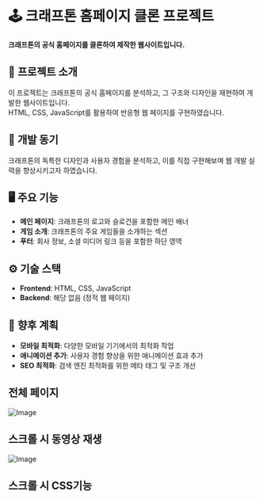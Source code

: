 # 🕹️ 크래프톤 홈페이지 클론 프로젝트

**크래프톤의 공식 홈페이지를 클론하여 제작한 웹사이트입니다.**

## 🚀 프로젝트 소개

이 프로젝트는 크래프톤의 공식 홈페이지를 분석하고, 그 구조와 디자인을 재현하여 개발한 웹사이트입니다.<br /> 
HTML, CSS, JavaScript를 활용하여 반응형 웹 페이지를 구현하였습니다.

## 🎯 개발 동기

크래프톤의 독특한 디자인과 사용자 경험을 분석하고, 이를 직접 구현해보며 웹 개발 실력을 향상시키고자 하였습니다.

## 🖥️ 주요 기능

- **메인 페이지**: 크래프톤의 로고와 슬로건을 포함한 메인 배너
- **게임 소개**: 크래프톤의 주요 게임들을 소개하는 섹션
- **푸터**: 회사 정보, 소셜 미디어 링크 등을 포함한 하단 영역

## ⚙️ 기술 스택

- **Frontend**: HTML, CSS, JavaScript
- **Backend**: 해당 없음 (정적 웹 페이지)

## 📌 향후 계획

- **모바일 최적화**: 다양한 모바일 기기에서의 최적화 작업
- **애니메이션 추가**: 사용자 경험 향상을 위한 애니메이션 효과 추가
- **SEO 최적화**: 검색 엔진 최적화를 위한 메타 태그 및 구조 개선

## 전체 페이지 ##
![Image](https://github.com/user-attachments/assets/9bd6dbc2-72b8-4aa3-a551-df554da3ff8a)

## 스크롤 시 동영상 재생 ##
![Image](https://github.com/user-attachments/assets/6f1effd4-f69e-4b28-ad05-d5da5e9b87f6)

## 스크롤 시 CSS기능 ##
